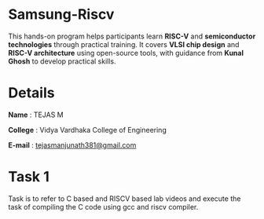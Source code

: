 # Samsung-Riscv
This hands-on program helps participants learn **RISC-V** and **semiconductor technologies** through practical training. It covers **VLSI chip design** and **RISC-V architecture** using open-source tools, with guidance from **Kunal Ghosh** to develop practical skills.
# Details
**Name** : TEJAS M

**College** : Vidya Vardhaka College of Engineering

**E-mail** : tejasmanjunath381@gmail.com

# Task 1
Task is to refer to C based and RISCV based lab videos and execute the task of compiling the C code using gcc and riscv compiler.

